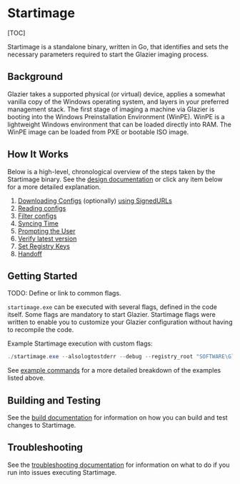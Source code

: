 # Startimage


[TOC]

Startimage is a standalone binary, written in Go, that identifies and sets the
necessary parameters required to start the Glazier imaging process.

## Background

Glazier takes a supported physical (or virtual) device, applies a somewhat
vanilla copy of the Windows operating system, and layers in your preferred
management stack. The first stage of imaging a machine via Glazier is booting
into the Windows Preinstallation Environment (WinPE). WinPE is a lightweight
Windows environment that can be loaded directly into RAM. The WinPE image can be
loaded from PXE or bootable ISO image.

## How It Works

Below is a high-level, chronological overview of the steps taken by the
Startimage binary. See the [design documentation](design.md) or click any item
below for a more detailed explanation.

1.  [Downloading Configs](design.md#downloading-configs) (optionally)
    [using SignedURLs](design.md#using-signedurls)
1.  [Reading configs](design.md#reading-configs)
1.  [Filter configs](design.md#filter-configs)
1.  [Syncing Time](design.md#syncing-time)
1.  [Prompting the User](design.md#prompting-the-user)
1.  [Verify latest version](design.md#verify-latest-version)
1.  [Set Registry Keys](design.md#set-registry-keys)
1.  [Handoff](design.md#handoff)

## Getting Started

TODO: Define or link to common flags.

`startimage.exe` can be executed with several flags, defined in the code itself.
Some flags are mandatory to start Glazier. Startimage flags were written to
enable you to customize your Glazier configuration without having to recompile
the code.

Example Startimage execution with custom flags:

```powershell
./startimage.exe --alsologtostderr --debug --registry_root "SOFTWARE\Glazier" trusted --config_server "https://glazier.com"
```

See [example commands](build.md#example-commands) for a more detailed breakdown
of the examples listed above.

## Building and Testing

See the [build documentation](build.md) for information on how you can build and
test changes to Startimage.

## Troubleshooting

See the [troubleshooting documentation](troubleshooting.md) for information on
what to do if you run into issues executing Startimage.
